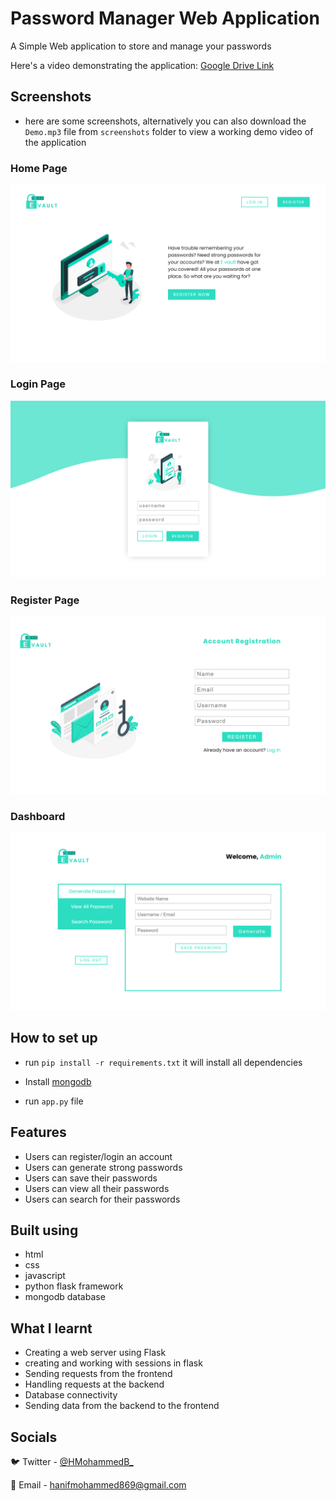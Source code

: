# Password Manager Web Application

A Simple Web application to store and manage your passwords

Here's a video demonstrating the application: [Google Drive Link](https://drive.google.com/file/d/1vt8cV7BmZFk1bs7Ig_BGtygzTTRNVQm5/view?usp=sharing)

## Screenshots

- here are some screenshots, alternatively you can also download the `Demo.mp3` file from `screenshots` folder to view a working demo video of the application

### Home Page

![Home Page](./screenshots/Home.png "Home Page")

### Login Page

![Login Page](./screenshots/Login.png "Login Page")

### Register Page

![Register Page](./screenshots/Register.png "Register Page")

### Dashboard

![Main Dashboard](./screenshots/Dashboard.png "Main Dashboard")

## How to set up

- run `pip install -r requirements.txt` it will install all dependencies

- Install [mongodb](https://docs.mongodb.com/manual/installation/)

- run `app.py` file

## Features

- Users can register/login an account
- Users can generate strong passwords
- Users can save their passwords
- Users can view all their passwords
- Users can search for their passwords

## Built using

- html
- css
- javascript
- python flask framework
- mongodb database

## What I learnt

- Creating a web server using Flask
- creating and working with sessions in flask
- Sending requests from the frontend
- Handling requests at the backend
- Database connectivity
- Sending data from the backend to the frontend

## Socials

🐦 Twitter - [@HMohammedB_](https://twitter.com/HMohammedB_)

📧 Email - hanifmohammed869@gmail.com
